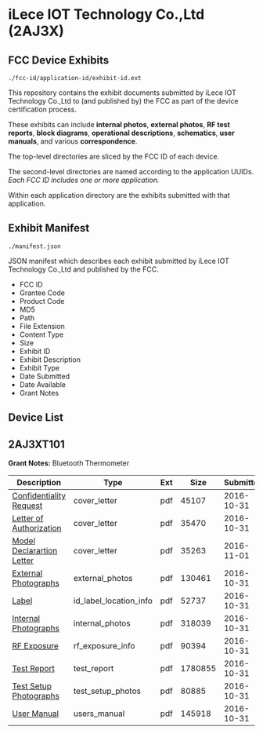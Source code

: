 # iLece IOT Technology Co.,Ltd (2AJ3X)
## FCC Device Exhibits

```
./fcc-id/application-id/exhibit-id.ext
```

This repository contains the exhibit documents submitted by iLece IOT Technology Co.,Ltd to (and published by) the FCC as part of the device certification process.

These exhibits can include **internal photos**, **external photos**, **RF test reports**, **block diagrams**, **operational descriptions**, **schematics**, **user manuals**, and various **correspondence**.

The top-level directories are sliced by the FCC ID of each device.

The second-level directories are named according to the application UUIDs. *Each FCC ID includes one or more application.*

Within each application directory are the exhibits submitted with that application. 

## Exhibit Manifest

```
./manifest.json
```

JSON manifest which describes each exhibit submitted by iLece IOT Technology Co.,Ltd and published by the FCC.

- FCC ID
- Grantee Code
- Product Code
- MD5
- Path
- File Extension
- Content Type
- Size
- Exhibit ID
- Exhibit Description
- Exhibit Type
- Date Submitted
- Date Available
- Grant Notes

## Device List
## 2AJ3XT101
**Grant Notes:** Bluetooth Thermometer

| Description | Type | Ext | Size | Submitted | Available |
| ----------- | ---- | --- | ---- | --------- | --------- |
| [Confidentiality Request](2AJ3XT101/f79bae11fb71f46e18fd67ebd8752330/3181800.pdf) | cover_letter | pdf | 45107 | 2016-10-31 | 2016-11-01 |
| [Letter of Authorization](2AJ3XT101/f79bae11fb71f46e18fd67ebd8752330/3181801.pdf) | cover_letter | pdf | 35470 | 2016-10-31 | 2016-11-01 |
| [Model Declarartion Letter](2AJ3XT101/f79bae11fb71f46e18fd67ebd8752330/3182863.pdf) | cover_letter | pdf | 35263 | 2016-11-01 | 2016-11-01 |
| [External Photographs](2AJ3XT101/f79bae11fb71f46e18fd67ebd8752330/3181704.pdf) | external_photos | pdf | 130461 | 2016-10-31 | 2016-11-01 |
| [Label](2AJ3XT101/f79bae11fb71f46e18fd67ebd8752330/3181736.pdf) | id_label_location_info | pdf | 52737 | 2016-10-31 | 2016-11-01 |
| [Internal Photographs](2AJ3XT101/f79bae11fb71f46e18fd67ebd8752330/3181717.pdf) | internal_photos | pdf | 318039 | 2016-10-31 | 2016-11-01 |
| [RF Exposure](2AJ3XT101/f79bae11fb71f46e18fd67ebd8752330/3181748.pdf) | rf_exposure_info | pdf | 90394 | 2016-10-31 | 2016-11-01 |
| [Test Report](2AJ3XT101/f79bae11fb71f46e18fd67ebd8752330/3181756.pdf) | test_report | pdf | 1780855 | 2016-10-31 | 2016-11-01 |
| [ Test Setup Photographs](2AJ3XT101/f79bae11fb71f46e18fd67ebd8752330/3181694.pdf) | test_setup_photos | pdf | 80885 | 2016-10-31 | 2016-11-01 |
| [User Manual](2AJ3XT101/f79bae11fb71f46e18fd67ebd8752330/3181729.pdf) | users_manual | pdf | 145918 | 2016-10-31 | 2016-11-01 |
